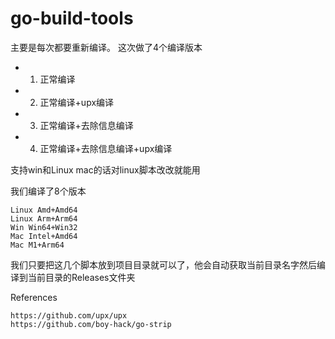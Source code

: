 # go-build-tools

主要是每次都要重新编译。
这次做了4个编译版本
- 1. 正常编译
- 2. 正常编译+upx编译
- 3. 正常编译+去除信息编译
- 4. 正常编译+去除信息编译+upx编译

支持win和Linux
mac的话对linux脚本改改就能用

我们编译了8个版本
```
Linux Amd+Amd64
Linux Arm+Arm64
Win Win64+Win32
Mac Intel+Amd64
Mac M1+Arm64
```
我们只要把这几个脚本放到项目目录就可以了，他会自动获取当前目录名字然后编译到当前目录的Releases文件夹

References
```
https://github.com/upx/upx
https://github.com/boy-hack/go-strip
```
